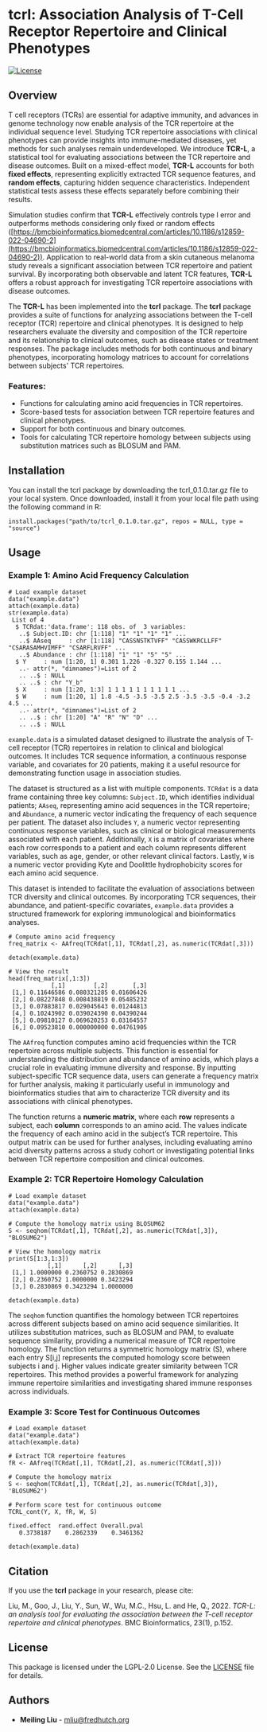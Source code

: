 # tcrl: Association Analysis of T-Cell Receptor Repertoire and Clinical Phenotypes

[![License](https://img.shields.io/badge/license-LGPL--2.0-blue.svg)](https://www.gnu.org/licenses/old-licenses/lgpl-2.0.html)

## Overview

T cell receptors (TCRs) are essential for adaptive immunity, and advances in genome technology now enable analysis of the TCR repertoire at the individual sequence level. Studying TCR repertoire associations with clinical phenotypes can provide insights into immune-mediated diseases, yet methods for such analyses remain underdeveloped. We introduce **TCR-L**, a statistical tool for evaluating associations between the TCR repertoire and disease outcomes. Built on a mixed-effect model, **TCR-L** accounts for both **fixed effects**, representing explicitly extracted TCR sequence features, and **random effects**, capturing hidden sequence characteristics. Independent statistical tests assess these effects separately before combining their results.

Simulation studies confirm that **TCR-L** effectively controls type I error and outperforms methods considering only fixed or random effects ([https://bmcbioinformatics.biomedcentral.com/articles/10.1186/s12859-022-04690-2](https://bmcbioinformatics.biomedcentral.com/articles/10.1186/s12859-022-04690-2)). Application to real-world data from a skin cutaneous melanoma study reveals a significant association between TCR repertoire and patient survival. By incorporating both observable and latent TCR features, **TCR-L** offers a robust approach for investigating TCR repertoire associations with disease outcomes.

The **TCR-L** has been implemented into the **tcrl** package. The **tcrl** package provides a suite of functions for analyzing associations between the T-cell receptor (TCR) repertoire and clinical phenotypes. It is designed to help researchers evaluate the diversity and composition of the TCR repertoire and its relationship to clinical outcomes, such as disease states or treatment responses. The package includes methods for both continuous and binary phenotypes, incorporating homology matrices to account for correlations between subjects' TCR repertoires.

### Features:
- Functions for calculating amino acid frequencies in TCR repertoires.
- Score-based tests for association between TCR repertoire features and clinical phenotypes.
- Support for both continuous and binary outcomes.
- Tools for calculating TCR repertoire homology between subjects using substitution matrices such as BLOSUM and PAM.

## Installation

You can install the tcrl package by downloading the tcrl_0.1.0.tar.gz file to your local system. Once downloaded, install it from your local file path using the following command in R:


```{r}
install.packages("path/to/tcrl_0.1.0.tar.gz", repos = NULL, type = "source")
```

## Usage

### Example 1: Amino Acid Frequency Calculation

```{r}
# Load example dataset
data("example.data")
attach(example.data)
str(example.data)
 List of 4
  $ TCRdat:'data.frame': 118 obs. of  3 variables:
   ..$ Subject.ID: chr [1:118] "1" "1" "1" "1" ...
   ..$ AAseq     : chr [1:118] "CASSNSTKTVFF" "CASSWKRCLLFF" "CSARASAMHVIMFF" "CSARFLRVFF" ...
   ..$ Abundance : chr [1:118] "1" "1" "5" "5" ...
  $ Y     : num [1:20, 1] 0.301 1.226 -0.327 0.155 1.144 ...
   ..- attr(*, "dimnames")=List of 2
   .. ..$ : NULL
   .. ..$ : chr "Y_b"
  $ X     : num [1:20, 1:3] 1 1 1 1 1 1 1 1 1 1 ...
  $ W     : num [1:20, 1] 1.8 -4.5 -3.5 -3.5 2.5 -3.5 -3.5 -0.4 -3.2 4.5 ...
   ..- attr(*, "dimnames")=List of 2
   .. ..$ : chr [1:20] "A" "R" "N" "D" ...
   .. ..$ : NULL
```


`example.data` is a simulated dataset designed to illustrate the analysis of T-cell receptor (TCR) repertoires in relation to clinical and biological outcomes. It includes TCR sequence information, a continuous response variable, and covariates for 20 patients, making it a useful resource for demonstrating function usage in association studies.

The dataset is structured as a list with multiple components. `TCRdat` is a data frame containing three key columns: `Subject.ID`, which identifies individual patients; `AAseq`, representing amino acid sequences in the TCR repertoire; and `Abundance`, a numeric vector indicating the frequency of each sequence per patient. The dataset also includes `Y`, a numeric vector representing continuous response variables, such as clinical or biological measurements associated with each patient. Additionally, `X` is a matrix of covariates where each row corresponds to a patient and each column represents different variables, such as age, gender, or other relevant clinical factors. Lastly, `W` is a numeric vector providing Kyte and Doolittle hydrophobicity scores for each amino acid sequence.

This dataset is intended to facilitate the evaluation of associations between TCR diversity and clinical outcomes. By incorporating TCR sequences, their abundance, and patient-specific covariates, `example.data` provides a structured framework for exploring immunological and bioinformatics analyses.

```{r}
# Compute amino acid frequency
freq_matrix <- AAfreq(TCRdat[,1], TCRdat[,2], as.numeric(TCRdat[,3]))

detach(example.data)

# View the result
head(freq_matrix[,1:3])
            [,1]        [,2]       [,3]
 [1,] 0.11646586 0.080321285 0.01606426
 [2,] 0.08227848 0.008438819 0.05485232
 [3,] 0.07883817 0.029045643 0.01244813
 [4,] 0.10243902 0.039024390 0.04390244
 [5,] 0.09810127 0.069620253 0.03164557
 [6,] 0.09523810 0.000000000 0.04761905
```
The `AAfreq` function computes amino acid frequencies within the TCR repertoire across multiple subjects. This function is essential for understanding the distribution and abundance of amino acids, which plays a crucial role in evaluating immune diversity and response. By inputting subject-specific TCR sequence data, users can generate a frequency matrix for further analysis, making it particularly useful in immunology and bioinformatics studies that aim to characterize TCR diversity and its associations with clinical phenotypes.

The function returns a **numeric matrix**, where each **row** represents a subject, each **column** corresponds to an amino acid. The values indicate the frequency of each amino acid in the subject’s TCR repertoire. This output matrix can be used for further analyses, including evaluating amino acid diversity patterns across a study cohort or investigating potential links between TCR repertoire composition and clinical outcomes.


### Example 2: TCR Repertoire Homology Calculation

```{r}
# Load example dataset
data("example.data")
attach(example.data)

# Compute the homology matrix using BLOSUM62
S <- seqhom(TCRdat[,1], TCRdat[,2], as.numeric(TCRdat[,3]), "BLOSUM62")

# View the homology matrix
print(S[1:3,1:3])                                                                                                                                                                         
           [,1]      [,2]      [,3]
 [1,] 1.0000000 0.2360752 0.2830869
 [2,] 0.2360752 1.0000000 0.3423294
 [3,] 0.2830869 0.3423294 1.0000000

detach(example.data)
```

The `seqhom` function quantifies the homology between TCR repertoires across different subjects based on amino acid sequence similarities. It utilizes substitution matrices, such as BLOSUM and PAM, to evaluate sequence similarity, providing a numerical measure of TCR repertoire homology. The function returns a symmetric homology matrix (S), where each entry S[i,j] represents the computed homology score between subjects i and j. Higher values indicate greater similarity between TCR repertoires. This method provides a powerful framework for analyzing immune repertoire similarities and investigating shared immune responses across individuals.


### Example 3: Score Test for Continuous Outcomes

```{r}
# Load example dataset
data("example.data")
attach(example.data)

# Extract TCR repertoire features
fR <- AAfreq(TCRdat[,1], TCRdat[,2], as.numeric(TCRdat[,3]))

# Compute the homology matrix
S <- seqhom(TCRdat[,1], TCRdat[,2], as.numeric(TCRdat[,3]), 'BLOSUM62')

# Perform score test for continuous outcome
TCRL_cont(Y, X, fR, W, S)

fixed.effect  rand.effect Overall.pval
   0.3738187    0.2862339    0.3461362

detach(example.data)
```

## Citation

If you use the **tcrl** package in your research, please cite:

Liu, M., Goo, J., Liu, Y., Sun, W., Wu, M.C., Hsu, L. and He, Q., 2022. *TCR-L: an analysis tool for evaluating the association between the T-cell receptor repertoire and clinical phenotypes*. BMC Bioinformatics, 23(1), p.152.

## License

This package is licensed under the LGPL-2.0 License. See the [LICENSE](LICENSE) file for details.

## Authors

- **Meiling Liu** - [mliu@fredhutch.org](mailto:mliu@fredhutch.org)
